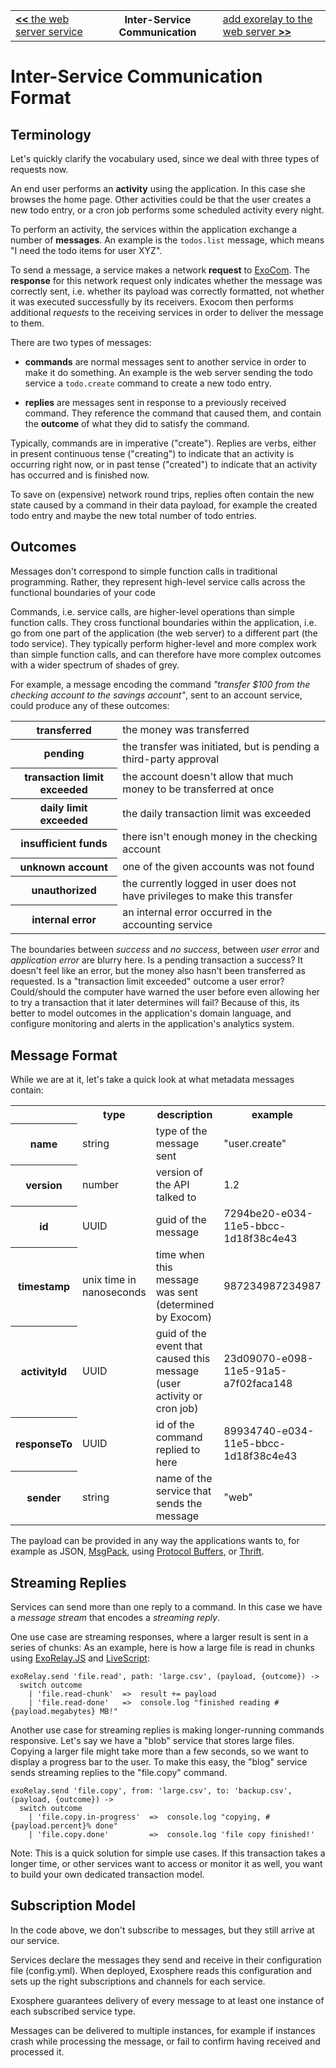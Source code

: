 <table>
  <tr>
    <td><a href="05_web_server.md"><b>&lt;&lt;</b> the web server service</a></td>
    <th>Inter-Service Communication</th>
    <td><a href="07_add_exorelay_to_web.md">add exorelay to the web server <b>&gt;&gt;</b></a></td>
  </tr>
</table>


# Inter-Service Communication Format

## Terminology

Let's quickly clarify the vocabulary used,
since we deal with three types of requests now.

An end user performs an __activity__ using the application.
In this case she browses the home page.
Other activities could be that the user creates a new todo entry,
or a cron job performs some scheduled activity every night.

To perform an activity,
the services within the application exchange a number of __messages__.
An example is the `todos.list` message,
which means "I need the todo items for user XYZ".

To send a message,
a service makes a network __request__ to
[ExoCom](https://github.com/Originate/exocom-dev).
The __response__ for this network request only indicates
whether the message was correctly sent,
i.e. whether its payload was correctly formatted,
not whether it was executed successfully by its receivers.
Exocom then performs additional _requests_ to the receiving services
in order to deliver the message to them.

There are two types of messages:
* __commands__ are normal messages sent to another service
  in order to make it do something.
  An example is the web server sending the todo service a `todo.create`
  command to create a new todo entry.

* __replies__ are messages sent in response to a previously received command.
  They reference the command that caused them,
  and contain the __outcome__ of what they did to satisfy the command.

Typically, commands are in imperative ("create").
Replies are verbs,
either in present continuous tense ("creating")
to indicate that an activity is occurring right now,
or in past tense ("created")
to indicate that an activity has occurred and is finished now.

To save on (expensive) network round trips,
replies often contain the new state caused by a command in their data payload,
for example the created todo entry
and maybe the new total number of todo entries.


## Outcomes

Messages don't correspond to simple function calls in traditional programming.
Rather, they represent high-level service calls
across the functional boundaries of your code



Commands, i.e. service calls, are higher-level operations
than simple function calls.
They cross functional boundaries within the application,
i.e. go from one part of the application (the web server) to a different part (the todo service).
They typically perform higher-level and more complex work than simple function calls,
and can therefore have more complex outcomes with a wider spectrum of shades of grey.

For example, a message encoding the command
_"transfer $100 from the checking account to the savings account"_,
sent to an account service, could produce any of these outcomes:

<table>
  <tr>
    <th>transferred</th>
    <td>the money was transferred</td>
  </tr>
  <tr>
    <th>pending</th>
    <td>the transfer was initiated, but is pending a third-party approval</td>
  </tr>
  <tr>
    <th>transaction limit exceeded</th>
    <td>the account doesn't allow that much money to be transferred at once</td>
  </tr>
  <tr>
    <th>daily limit exceeded</th>
    <td>the daily transaction limit was exceeded</td>
  </tr>
  <tr>
    <th>insufficient funds</th>
    <td>there isn't enough money in the checking account</td>
  </tr>
  <tr>
    <th>unknown account</th>
    <td>one of the given accounts was not found</td>
  </tr>
  <tr>
    <th>unauthorized</th>
    <td>the currently logged in user does not have privileges to make this transfer</td>
  </tr>
  <tr>
    <th>internal error</th>
    <td>an internal error occurred in the accounting service</td>
  </tr>
</table>

The boundaries between _success_ and _no success_,
between _user error_ and _application error_ are blurry here.
Is a pending transaction a success? It doesn't feel like an error,
but the money also hasn't been transferred as requested.
Is a "transaction limit exceeded" outcome a user error?
Could/should the computer have warned the user
before even allowing her to try a transaction that it later determines will fail?
Because of this, its better to model outcomes in the application's domain language,
and configure monitoring and alerts in the application's analytics system.


## Message Format

While we are at it, let's take a quick look at what metadata messages contain:

<table>
  <tr>
    <th></th>
    <th>type</th>
    <th>description</th>
    <th>example</th>
  </tr>
  <tr>
    <th>name</th>
    <td>string</td>
    <td>type of the message sent</td>
    <td>"user.create"</td>
  </tr>
  <tr>
    <th>version</th>
    <td>number</td>
    <td>version of the API talked to</td>
    <td>1.2</td>
  </tr>
  <tr>
    <th>id</th>
    <td>UUID</td>
    <td>guid of the message</td>
    <td>7294be20-e034-11e5-bbcc-1d18f38c4e43</td>
  </tr>
  <tr>
    <th>timestamp</th>
    <td>unix time in nanoseconds</td>
    <td>time when this message was sent (determined by Exocom)</td>
    <td>987234987234987</td>
  </tr>
  <tr>
    <th>activityId</th>
    <td>UUID</td>
    <td>guid of the event that caused this message (user activity or cron job)</td>
    <td>23d09070-e098-11e5-91a5-a7f02faca148</td>
  </tr>
  <tr>
    <th>responseTo</th>
    <td>UUID</td>
    <td>id of the command replied to here</td>
    <td>89934740-e034-11e5-bbcc-1d18f38c4e43</td>
  </tr>
  <tr>
    <th>sender</th>
    <td>string</td>
    <td>name of the service that sends the message</td>
    <td>"web"</td>
  </tr>
</table>

The payload can be provided in any way the applications wants to,
for example as JSON, [MsgPack](http://msgpack.org), using
[Protocol Buffers](https://developers.google.com/protocol-buffers), or
[Thrift](https://thrift.apache.org).


## Streaming Replies

Services can send more than one reply to a command.
In this case we have a _message stream_ that encodes a _streaming reply_.

One use case are streaming responses,
where a larger result is sent in a series of chunks:
As an example, here is how a large file is read in chunks using
[ExoRelay.JS](https://github.com/Originate/exorelay-js) and
[LiveScript](http://livescript.net):

```livescript
exoRelay.send 'file.read', path: 'large.csv', (payload, {outcome}) ->
  switch outcome
    | 'file.read-chunk'  =>  result += payload
    | 'file.read-done'   =>  console.log "finished reading #{payload.megabytes} MB!"
```

Another use case for streaming replies is making longer-running commands responsive.
Let's say we have a "blob" service that stores large files.
Copying a larger file might take more than a few seconds,
so we want to display a progress bar to the user.
To make this easy,
the "blog" service sends streaming replies to the "file.copy" command.

```livescript
exoRelay.send 'file.copy', from: 'large.csv', to: 'backup.csv', (payload, {outcome}) ->
  switch outcome
    | 'file.copy.in-progress'  =>  console.log "copying, #{payload.percent}% done"
    | 'file.copy.done'         =>  console.log 'file copy finished!'
```

Note:
This is a quick solution for simple use cases.
If this transaction takes a longer time,
or other services want to access or monitor it as well,
you want to build your own dedicated transaction model.


## Subscription Model

In the code above, we don't subscribe to messages,
but they still arrive at our service.

Services declare the messages they send and receive in their configuration file (config.yml).
When deployed, Exosphere reads this configuration and sets up the right
subscriptions and channels for each service.


Exosphere guarantees delivery of every message to at least one instance of
each subscribed service type.

Messages can be delivered to multiple instances,
for example if instances crash while processing the message, or fail to confirm
having received and processed it.


